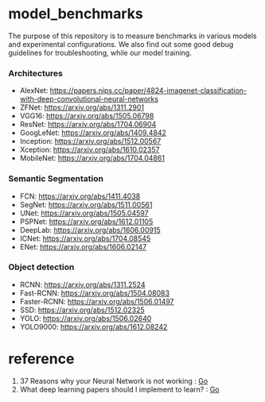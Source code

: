 # model_benchmarks
The purpose of this repository is to measure benchmarks in various models and experimental configurations. We also find out some good debug guidelines for troubleshooting, while our model training.



### Architectures

- AlexNet: https://papers.nips.cc/paper/4824-imagenet-classification-with-deep-convolutional-neural-networks
- ZFNet: https://arxiv.org/abs/1311.2901
- VGG16: https://arxiv.org/abs/1505.06798
- ResNet: https://arxiv.org/abs/1704.06904
- GoogLeNet: https://arxiv.org/abs/1409.4842
- Inception: https://arxiv.org/abs/1512.00567
- Xception: https://arxiv.org/abs/1610.02357
- MobileNet: https://arxiv.org/abs/1704.04861

### Semantic Segmentation

- FCN: https://arxiv.org/abs/1411.4038
- SegNet: https://arxiv.org/abs/1511.00561
- UNet: https://arxiv.org/abs/1505.04597
- PSPNet: https://arxiv.org/abs/1612.01105
- DeepLab: https://arxiv.org/abs/1606.00915
- ICNet: https://arxiv.org/abs/1704.08545
- ENet: https://arxiv.org/abs/1606.02147

### Object detection

- RCNN: https://arxiv.org/abs/1311.2524
- Fast-RCNN: https://arxiv.org/abs/1504.08083
- Faster-RCNN: https://arxiv.org/abs/1506.01497
- SSD: https://arxiv.org/abs/1512.02325
- YOLO: https://arxiv.org/abs/1506.02640
- YOLO9000: https://arxiv.org/abs/1612.08242



# reference

1. 37 Reasons why your Neural Network is not working : [Go](https://blog.slavv.com/37-reasons-why-your-neural-network-is-not-working-4020854bd607)
2. What deep learning papers should I implement to learn? : [Go](https://www.reddit.com/r/MachineLearning/comments/8vmuet/d_what_deep_learning_papers_should_i_implement_to/)
